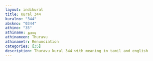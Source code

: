 ```yaml
---
layout: indikural
title: Kural 344
kuralno: "344"
abskno: "0344"
athino: "35"
athiname: துறவு
athinameen: Thuravu
athinametr: Renunciation
categories: [35]
description: Thuravu kural 344 with meaning in tamil and english 
---
```


